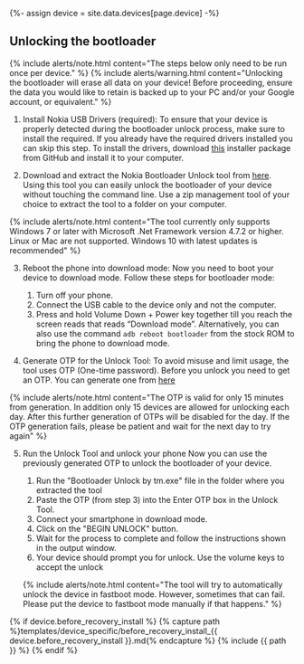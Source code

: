 {%- assign device = site.data.devices[page.device] -%}

## Unlocking the bootloader

{% include alerts/note.html content="The steps below only need to be run once per device." %}
{% include alerts/warning.html content="Unlocking the bootloader will erase all data on your device!
Before proceeding, ensure the data you would like to retain is backed up to your PC and/or your Google account, or equivalent." %}

1. Install Nokia USB Drivers (required):
To ensure that your device is properly detected during the bootloader unlock process, make sure to install the required.
If you already have the required drivers installed you can skip this step. To install the drivers, download [this](https://github.com/StollD/nokia-driver-installer/blob/master/out/Phone_Nokia_USB_Driver_v1.4.0.exe) installer package from GitHub and install it to your computer.

2. Download and extract the Nokia Bootloader Unlock tool from [here](https://tchms.to/NokiaUBLTool). Using this tool you can easily unlock the bootloader of your device without touching the command line. Use a zip management tool of your choice to extract the tool to a folder on your computer.

{% include alerts/note.html content="The tool currently only supports Windows 7 or later with Microsoft .Net Framework version 4.7.2 or higher. Linux or Mac are not supported. Windows 10 with latest updates is recommended" %}

3. Reboot the phone into download mode:
Now you need to boot your device to download mode. Follow these steps for bootloader mode:

    1. Turn off your phone.
    2. Connect the USB cable to the device only and not the computer.
    3. Press and hold Volume Down + Power key together till you reach the screen reads that reads “Download mode”.
    Alternatively, you can also use the command ```adb reboot bootloader``` from the stock ROM to bring the phone to download mode.

4. Generate OTP for the Unlock Tool:
To avoid misuse and limit usage, the tool uses OTP (One-time password). Before you unlock you need to get an OTP. You can generate one from [here](https://www.techmesto.com/nokia-ubl-otp/)

{% include alerts/note.html content="The OTP is valid for only 15 minutes from generation. In addition only 15 devices are allowed for unlocking each day. After this further generation of OTPs will be disabled for the day. If the OTP generation fails, please be patient and wait for the next day to try again" %}

5. Run the Unlock Tool and unlock your phone
Now you can use the previously generated OTP to unlock the bootloader of your device.

    1. Run the "Bootloader Unlock by tm.exe" file in the folder where you extracted the tool
    2. Paste the OTP (from step 3) into the Enter OTP box in the Unlock Tool.
    3. Connect your smartphone in download mode.
    4. Click on the "BEGIN UNLOCK" button.
    5. Wait for the process to complete and follow the instructions shown in the output window.
    6. Your device should prompt you for unlock. Use the volume keys to accept the unlock
    
    {% include alerts/note.html content="The tool will try to automatically unlock the device in fastboot mode. However, sometimes that can fail. Please put the device to fastboot mode manually if that happens." %}

{% if device.before_recovery_install %}
{% capture path %}templates/device_specific/before_recovery_install_{{ device.before_recovery_install }}.md{% endcapture %}
{% include {{ path }} %}
{% endif %}
